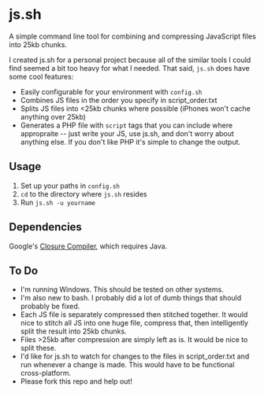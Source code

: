 js.sh
=====

A simple command line tool for combining and compressing JavaScript files into 25kb chunks.

I created js.sh for a personal project because all of the similar tools I could find seemed a bit too heavy for what I needed.  That said, `js.sh` does have some cool features:

* Easily configurable for your environment with `config.sh`
* Combines JS files in the order you specify in script_order.txt
* Splits JS files into <25kb chunks where possible (iPhones won't cache anything over 25kb)
* Generates a PHP file with `script` tags that you can include where appropraite -- just write your JS, use js.sh, and don't worry about anything else.  If you don't like PHP it's simple to change the output.

Usage
-----
1.  Set up your paths in `config.sh`
2.  `cd` to the directory where `js.sh` resides
3.  Run `js.sh -u yourname`

Dependencies
------------
Google's [Closure Compiler](http://closure-compiler.googlecode.com/files/compiler-latest.zip), which requires Java.

To Do
-----
* I'm running Windows.  This should be tested on other systems.
* I'm also new to bash.  I probably did a lot of dumb things that should probably be fixed.
* Each JS file is separately compressed then stitched together.  It would nice to stitch all JS into one huge file, compress that, then intelligently split the result into 25kb chunks.
* Files >25kb after compression are simply left as is.  It would be nice to split these.
* I'd like for js.sh to watch for changes to the files in script_order.txt and run whenever a change is made.  This would have to be functional cross-platform.
* Please fork this repo and help out!
